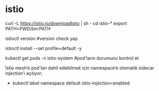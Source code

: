 # istio

curl -L https://istio.io/downloadIstio | sh -
cd istio-*
export PATH=$PWD/bin:$PATH

istioctl version #version check yap

istioctl install --set profile=default -y

kubectl get pods -n istio-system #pod'ların durumunu kontrol et

İstio mesh’e pod'ları dahil edebilmek için namespace’e otomatik sidecar injection’ı açılıyor;
- kubectl label namespace default istio-injection=enabled
